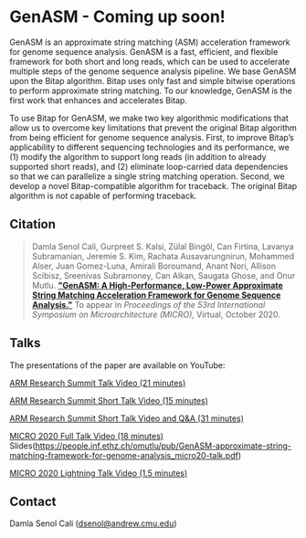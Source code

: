 # GenASM - Coming up soon!
GenASM is an approximate string matching (ASM) acceleration framework for genome sequence analysis. GenASM is a fast, efficient, and flexible framework for both short and long reads, which can be used to accelerate multiple steps of the genome sequence analysis pipeline. We base GenASM upon the Bitap algorithm. Bitap uses only fast and simple bitwise operations to perform approximate string matching. To our knowledge, GenASM is the first work that enhances and accelerates Bitap.

To use Bitap for GenASM, we make two key algorithmic modifications that allow us to overcome key limitations that prevent the original Bitap algorithm from being efficient for genome sequence analysis. First, to improve Bitap’s applicability to different sequencing technologies and its performance, we (1) modify the algorithm to support long reads (in addition to already supported short reads), and (2) eliminate loop-carried data dependencies so that we can parallelize a single string matching operation. Second, we develop a novel Bitap-compatible algorithm for traceback. The original Bitap algorithm is not capable of performing traceback.

## Citation
>Damla Senol Cali, Gurpreet S. Kalsi, Zülal Bingöl, Can Firtina, Lavanya Subramanian, Jeremie S. Kim, Rachata Ausavarungnirun, Mohammed Alser, Juan Gomez-Luna, Amirali Boroumand, Anant Nori, Allison Scibisz, Sreenivas Subramoney, Can Alkan, Saugata Ghose, and Onur Mutlu.
[**"GenASM: A High-Performance, Low-Power Approximate String Matching Acceleration Framework for Genome Sequence Analysis."**](https://people.inf.ethz.ch/omutlu/pub/GenASM-approximate-string-matching-framework-for-genome-analysis_micro20.pdf)
To appear in _Proceedings of the 53rd International Symposium on Microarchitecture (MICRO),_ Virtual, October 2020.

## Talks
The presentations of the paper are available on YouTube:

[ARM Research Summit Talk Video (21 minutes)](https://www.youtube.com/watch?v=oKYqVo1UTdE)

[ARM Research Summit Short Talk Video (15 minutes)](https://www.youtube.com/watch?v=omqCTHlnMA0)

[ARM Research Summit Short Talk Video and Q&A (31 minutes)](https://www.youtube.com/watch?v=y1S6gtGz2bo) 

[MICRO 2020 Full Talk Video (18 minutes)](https://www.youtube.com/watch?v=srQVqPJFqjo&t=5s) Slides(https://people.inf.ethz.ch/omutlu/pub/GenASM-approximate-string-matching-framework-for-genome-analysis_micro20-talk.pdf)

[MICRO 2020 Lightning Talk Video (1.5 minutes)](https://www.youtube.com/watch?v=nJs3RRnvk_k&t=2s) 


## Contact
Damla Senol Cali (dsenol@andrew.cmu.edu)
